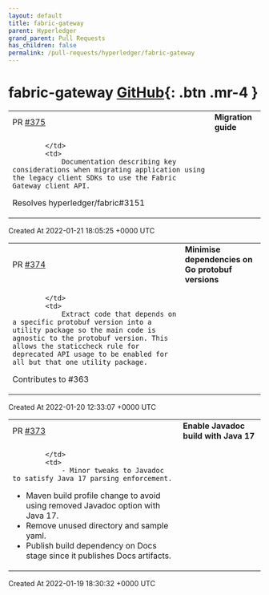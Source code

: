 ```yaml
---
layout: default
title: fabric-gateway
parent: Hyperledger
grand_parent: Pull Requests
has_children: false
permalink: /pull-requests/hyperledger/fabric-gateway
---
```


# fabric-gateway <span class="fs-3 right-align">[GitHub](https://github.com/hyperledger/fabric-gateway){: .btn .mr-4 }</span>


<div>
    <table>
        <tr>
            <td>
                PR <a href="https://github.com/hyperledger/fabric-gateway/pull/375" class=".btn">#375</a>
            </td>
            <td>
                <b>
                    Migration guide
                </b>
            </td>
        </tr>
        <tr>
            <td>
                
            </td>
            <td>
                Documentation describing key considerations when migrating application using the legacy client SDKs to use the Fabric Gateway client API.

Resolves hyperledger/fabric#3151
            </td>
        </tr>
    </table>
    <div class="right-align">
        Created At 2022-01-21 18:05:25 +0000 UTC
    </div>
</div>

<div>
    <table>
        <tr>
            <td>
                PR <a href="https://github.com/hyperledger/fabric-gateway/pull/374" class=".btn">#374</a>
            </td>
            <td>
                <b>
                    Minimise dependencies on Go protobuf versions
                </b>
            </td>
        </tr>
        <tr>
            <td>
                
            </td>
            <td>
                Extract code that depends on a specific protobuf version into a utility package so the main code is agnostic to the protobuf version. This allows the staticcheck rule for deprecated API usage to be enabled for all but that one utility package.

Contributes to #363
            </td>
        </tr>
    </table>
    <div class="right-align">
        Created At 2022-01-20 12:33:07 +0000 UTC
    </div>
</div>

<div>
    <table>
        <tr>
            <td>
                PR <a href="https://github.com/hyperledger/fabric-gateway/pull/373" class=".btn">#373</a>
            </td>
            <td>
                <b>
                    Enable Javadoc build with Java 17
                </b>
            </td>
        </tr>
        <tr>
            <td>
                
            </td>
            <td>
                - Minor tweaks to Javadoc to satisfy Java 17 parsing enforcement.
- Maven build profile change to avoid using removed Javadoc option with Java 17.
- Remove unused directory and sample yaml.
- Publish build dependency on Docs stage since it publishes Docs artifacts.
            </td>
        </tr>
    </table>
    <div class="right-align">
        Created At 2022-01-19 18:30:32 +0000 UTC
    </div>
</div>

